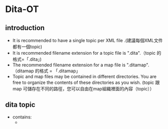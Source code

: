 # Dita-OT

## introduction 

- It is recommended to have a single topic per XML file .(建議每個XML文件都有一個topic)
- It is recommended filename extension for a topic file is ".dita".（topic 的格式=「.dita」)
- The recommended filename extension for a map file is ".ditamap". （ditamap 的格式 = 「.ditamap」
- Topic and map files may be contained in different directories. You are free to organize the contents of these directories as you wish. (topic 跟 map 可儲存在不同的路徑，您可以自由在map組織裡面的內容（topic））


## dita topic

- contains:
  - <title> element
  - An optional <shortdesc> Opens in new window or <abstract> Opens in new window element.
  - <body> element
  - optional <related-links> element
  
## most used block elements

- paragraph is represented by \<p\> tag.
- preformatted paragraph is represented by <pre> element
- itemized list is represented by <ul> and it contains <li> elements.
- ordered list is represented by <ol> element.
- A variable list is represented by the <dl> element. Unlike HTML's <dl>, the <dt> Opens in new window (term being defined) and the <dd> Opens in new window (term definition) elements must be wrapped in a <dlentry> Opens in new window element.

### Example:

```html
<ul>
  <li>First item.
    <p>Continuation paragraph.</p>
  </li>

  <li>Second item. This item contains an ordered list.
    <ol>
      <li>First do this.</li>
      <li>Then do that.</li>
      <li>Finally do this.</li>
    </ol>
  </li>

  <li>Third item. This item contains a variable list.
    <dl>
      <dlentry>
        <dt>Term #1</dt>
        <dd>Definition of term #1.</dd>
      </dlentry>

      <dlentry>
        <dt>Term #2</dt>
        <dd>Definition of term #2.</dd>
      </dlentry>
    </dl>
  </li>
</ul>
```



## ditamaps
## problems
